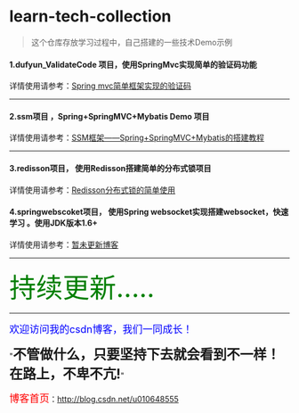 # learn-tech-collection

> 这个仓库存放学习过程中，自己搭建的一些技术Demo示例

<h4>1.dufyun_ValidateCode 项目，使用SpringMvc实现简单的验证码功能</h4>
	
详情使用请参考：<a href="http://blog.csdn.net/u010648555/article/details/52261050" target="_blank">Spring mvc简单框架实现的验证码</a>

----------

<h4>2.ssm项目 ，Spring+SpringMVC+Mybatis Demo 项目</h4>
详情使用请参考：<a href="http://blog.csdn.net/u010648555/article/details/56021211" target="_blank">SSM框架——Spring+SpringMVC+Mybatis的搭建教程</a>

----------
<h4>3.redisson项目，	使用Redisson搭建简单的分布式锁项目</h4>
详情使用请参考：<a href="http://blog.csdn.net/u010648555/article/details/70139541" target="_blank">Redisson分布式锁的简单使用</a>


<h4>4.springwebscoket项目，	使用Spring websocket实现搭建websocket，快速学习 。使用JDK版本1.6+</h4>
详情使用请参考：<a href="" target="_blank">暂未更新博客</a>

----------
<font size='12' color='green'>持续更新.....</font>

----------


<font size=4 color=blue>欢迎访问我的csdn博客，我们一同成长！</font>

"<font size=5>**不管做什么，只要坚持下去就会看到不一样！在路上，不卑不亢!**</font>"

<font size=4 color=red> 博客首页</font>：<a href="http://blog.csdn.net/u010648555" target="_blank">http://blog.csdn.net/u010648555</a>